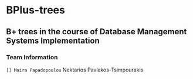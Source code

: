 # BPlus-trees

## B+ trees in the course of Database Management Systems Implementation

### Team Information
` [] Maira Papadopoulou
` Nektarios Pavlakos-Tsimpourakis


